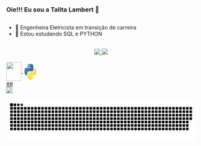 ### Oie!!! Eu sou a Talita Lambert 👋
##
- 🔭 Engenheira Eletricista em transição de carreira
- 🌱 Estou estudando SQL e PYTHON
<br>


<div align="center">
  <a href="https://github.com/tatacspl">
  <img height="125em" src="https://github-readme-stats.vercel.app/api?username=tatacspl&show_icons=true&theme=omni&include_all_commits=true&count_private=true"/>
  <img height="125em" src="https://github-readme-stats.vercel.app/api/top-langs/?username=tatacspl&layout=compact&langs_count=7&theme=omni"/>
</div>
  <div style="display: aline_block"><br>
  <img align="center"  height="50" width="40" src="https://cdn.jsdelivr.net/gh/devicons/devicon/icons/mysql/mysql-original-wordmark.svg">
  <img align="center"  height="50" width="40" src="https://raw.githubusercontent.com/devicons/devicon/master/icons/python/python-original.svg">
</div>
##
<div> 
  <a href="https://www.youtube.com/channel/UC_-uuuZbY0AAt9CViNzvc-Q" target="_blank"><img src="https://img.shields.io/badge/YouTube-FF0000?style=for-the-badge&logo=youtube&logoColor=white" target="_blank"></a>
  
  ![Snake animation](https://github.com/tatacspl/tatacspl/blob/output/github-contribution-grid-snake.svg)
 
  </div>
